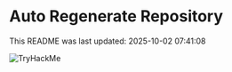# Auto Regenerate Repository

This README was last updated: 2025-10-02 07:41:08

 ![TryHackMe](https://tryhackme.com/badge/533634)